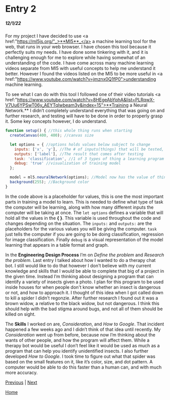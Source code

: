 # Entry 2
##### 12/1/22

   For my project I have decided to use <a href:"https://ml5js.org/"_>**Ml5**_</a> a machine learning tool for the web, that runs in your web browser. 
I have chosen this tool because it perfectly suits my needs. I have done some tinkering with it, and it is challenging enough for me to explore while having somewhat of an understanding of the code. 
I have come across many machine learning videos separate from Ml5 with useful concepts to help me understand it better.
However I found the videos listed on the Ml5 to be more useful in <a href:"https://www.youtube.com/watch?v=jmznx0Q1fP0">understanding machine learning.</a>

   To see what I can do with this tool I followed one of their video tutorials <a href:"https://www.youtube.com/watch?v=8HEgeAbYphA&list=PLRqwX-V7Uu6YPSwT06y_AEYTqIwbeam3y&index=15">**Training a Neural Network.**</a>
I didn’t completely understand everything that was going on and further research, and testing will have to be done in order to properly grasp it. Some key concepts however, I do understand.
```javascript
function setup() { //this whole thing runs when starting
  createCanvas(400, 400); //canvas size 

  let options = { //options holds values below subject to change
    inputs: ['x', 'y'], //The # of inputs(things) that will be tested, can also hold #
    outputs: ['label'], //The result that comes after testing 
    task: 'classification', //1 of 3 types of thing a learning program can do
    debug: 'true' //visualization of training model
  };

  model = ml5.neuralNetwork(options); //Model now has the value of things listed above
  background(255); //Background color
}
```

   In the code  above is a placeholder for values, this is one the most important parts in training a model to learn. 
This is needed to define what type of task the computer will be learning, along with how many different inputs the computer will be taking at once.
The `let options` defines a variable that will hold all the values in the **{ }**. This variable is used throughout the code and changes depending on the situation.
The `inputs:` and `outputs:` are the placeholders for the various values you will be giving the computer. `task` just tells the computer if you are going to be doing classification, regression for image classification.
Finally `debug` is a visual representation of the model learning that appears in a table format and graph.

   In the **Engineering Design Process** I’m on _Define the problem_ and _Research the problem_. Last entry I talked about how I wanted to do a therapy chat bot.
I still would like to do that however I don't believe with my current knowledge and skills that I would be able to complete that big of a project in the given time. 
Instead I’m thinking about designing a program that can identify a variety of insects given a photo. I plan for this program to be used inside houses for when people don't know whether an insect is dangerous or not, and how to approach it.
I thought of this idea when I got called down to kill a spider I didn’t regonzie. After further research I found out it was a brown widow, a relative to the black widow, but not dangerous. 
I think this should help with the bad stigma around bugs, and not all of them should be killed on sight.

The **Skills** I worked on are, _Consideration_, and _How to Google_. That incident happened a few weeks ago and I didn’t think of that idea until recently.
My _Consideration_ went up from before, because now I’m thinking about the wants of other people, and how the program will affect them.
While a therapy bot would be useful I don’t feel like it would be used as much as a program that can help you identify unidentified insects.
I also further developed _How to Google_. I took time to figure out what that spider was based on the small features on it, like it’s color, size, and dot pattern. 
A computer would be able to do this faster than a human can, and with much more accuracy. 

[Previous](entry01.md) | [Next](entry03.md)

[Home](../README.md)